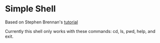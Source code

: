 # Simple Shell

Based on Stephen Brennan's <a href=https://brennan.io/2015/01/16/write-a-shell-in-c/ >tutorial</a>

Currently this shell only works with these commands: cd, ls, pwd, help, and exit.



